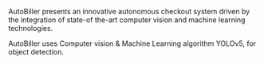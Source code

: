 AutoBiller presents an innovative autonomous checkout system driven by the integration of state-of the-art
computer vision and machine learning technologies.

AutoBiller uses Computer vision & Machine Learning algorithm YOLOv5, for object detection.
